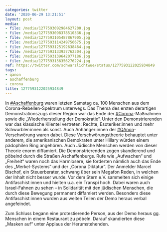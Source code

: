 ```yaml
---
categories: twitter
date: '2020-06-29 13:21:51'
layout: post
media:
- file: /media/1277593092984627200.jpg
- file: /media/1277593098378510336.jpg
- file: /media/1277593105487867905.jpg
- file: /media/1277593114249756675.jpg
- file: /media/1277593125192638464.jpg
- file: /media/1277593133937762304.jpg
- file: /media/1277593139642077186.jpg
- file: /media/1277593156356276224.jpg
ref: https://twitter.com/schwarzlichtwue/status/1277593122025934849
tags:
- qanon
- aschaffenburg
- corona
title: 1277593122025934849
---
```

In [#Aschaffenburg](/t/aschaffenburg) waren letzten Samstag ca. 100 Menschen aus dem Corona-Rebellen-Spektrum unterwegs. Das Thema des ersten derartigen Demonstrationszugs dieser Region war das Ende der [#Corona](/t/corona)-Maßnahmen sowie die „Wiederherstellung der Demokratie“. 
Unter den Demonstrierenden war das klassische Klientel vertreten: Rechte, Esoteriker:innen und mehr Schwurbler:innen als sonst. Auch Anhänger:innen der [#QAnon](/t/qanon)-Verschwörung waren dabei. 
Diese Verschwörungstheorie behauptet unter anderem, die amerikanischen Demokraten unter Hillary würden einem pädophilen Ring angehören. Auch Jüdische Menschen werden von dieser Theorie enorm diffamiert.
Die Demonstrierenden zogen skandierend und pöbelnd durch die Straßen Aschaffenburgs. Rufe wie „Aufwachen“ und „Freiheit“ waren noch das Harmlosere, sie forderten nämlich auch das Ende des „Merkel-Systems“ und der „Corona Diktatur“.
Der Anmelder Marcel Bischof, ein Steuerberater, schwang über sein Megafon Reden, in welchen der Inhalt nicht besser wurde.
Vor dem Stern e.V. sammelten sich einige Antifaschist:innen und hielten u.a. ein Transpi hoch. Dabei waren auch Israel-Fahnen zu sehen – in Solidarität mit den jüdischen Menschen, die durch diese Bewegung permanent diffamiert werden. 
Besonders diese Antifaschist:innen wurden aus weiten Teilen der Demo heraus verbal angefeindet. 



Zum Schluss begann eine protestierende Person, aus der Demo heraus gg. Menschen in einem Restaurant zu pöbeln. Darauf skandierten diese „Masken auf“ unter Applaus der Herumstehenden.